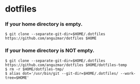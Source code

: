 # dotfiles

### If your home directory is empty.
```shell
$ git clone --separate-git-dir=$HOME/.dotfiles https://github.com/anguzmar/dotfiles $HOME
```

### If your home directory is **NOT** empty.
```shell
$ git clone --separate-git-dir=$HOME/.dotfiles https://github.com/anguzmar/dotfiles $HOME/dotfiles-temp
$ rm -r $HOME/dotfiles-tmp/
$ alias dot='/usr/bin/git --git-dir=$HOME/.dotfiles/ --work-tree=$HOME'
```
